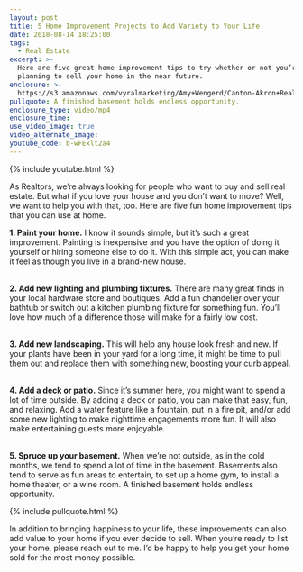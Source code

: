 ```yaml
---
layout: post
title: 5 Home Improvement Projects to Add Variety to Your Life
date: 2018-08-14 18:25:00
tags:
  - Real Estate
excerpt: >-
  Here are five great home improvement tips to try whether or not you’re
  planning to sell your home in the near future.
enclosure: >-
  https://s3.amazonaws.com/vyralmarketing/Amy+Wengerd/Canton-Akron+Real+Estate+Agent-+5+Tips+for+Improving+Your+Home.mp4
pullquote: A finished basement holds endless opportunity.
enclosure_type: video/mp4
enclosure_time:
use_video_image: true
video_alternate_image:
youtube_code: b-wFExlt2a4
---
```


{% include youtube.html %}

As Realtors, we’re always looking for people who want to buy and sell real estate. But what if you love your house and you don’t want to move? Well, we want to help you with that, too. Here are five fun home improvement tips that you can use at home.

**1. Paint your home.** I know it sounds simple, but it’s such a great improvement. Painting is inexpensive and you have the option of doing it yourself or hiring someone else to do it. With this simple act, you can make it feel as though you live in a brand-new house.<br>&nbsp;

**2. Add new lighting and plumbing fixtures.** There are many great finds in your local hardware store and boutiques. Add a fun chandelier over your bathtub or switch out a kitchen plumbing fixture for something fun. You’ll love how much of a difference those will make for a fairly low cost.<br>&nbsp;

**3. Add new landscaping.** This will help any house look fresh and new. If your plants have been in your yard for a long time, it might be time to pull them out and replace them with something new, boosting your curb appeal.<br>&nbsp;

**4. Add a deck or patio.** Since it’s summer here, you might want to spend a lot of time outside. By adding a deck or patio, you can make that easy, fun, and relaxing. Add a water feature like a fountain, put in a fire pit, and/or add some new lighting to make nighttime engagements more fun. It will also make entertaining guests more enjoyable.<br>&nbsp;

**5. Spruce up your basement.** When we’re not outside, as in the cold months, we tend to spend a lot of time in the basement. Basements also tend to serve as fun areas to entertain, to set up a home gym, to install a home theater, or a wine room. A finished basement holds endless opportunity.

{% include pullquote.html %}

In addition to bringing happiness to your life, these improvements can also add value to your home if you ever decide to sell. When you’re ready to list your home, please reach out to me. I’d be happy to help you get your home sold for the most money possible.
